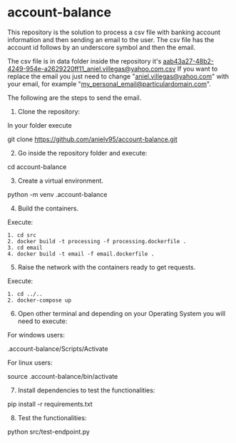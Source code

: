 # account-balance
This repository is the solution to process a csv file with banking account information and then sending an email to the user. The csv file has the account id follows by an underscore symbol and then the email.

The csv file is in data folder inside the repository it's aab43a27-48b2-4249-954e-a2629220ff11_aniel.villegas@yahoo.com.csv If you want to replace the email you just need to change "aniel.villegas@yahoo.com" with your email, for example "my_personal_email@particulardomain.com".

The following are the steps to send the email.

1. Clone the repository:

In your folder execute 

git clone https://github.com/anielv95/account-balance.git

2. Go inside the repository folder and execute:

cd account-balance

3. Create a virtual environment.

python -m venv .account-balance

4. Build the containers.

Execute:

    1. cd src
    2. docker build -t processing -f processing.dockerfile .
    3. cd email
    4. docker build -t email -f email.dockerfile .

5. Raise the network with the containers ready to get requests.

Execute:

    1. cd ../..
    2. docker-compose up

6. Open other terminal and depending on your Operating System you will need to execute:

For windows users:

.account-balance/Scripts/Activate

For linux users:

source .account-balance/bin/activate

7. Install dependencies to test the functionalities:

pip install -r requirements.txt

8. Test the functionalities:

python src/test-endpoint.py

